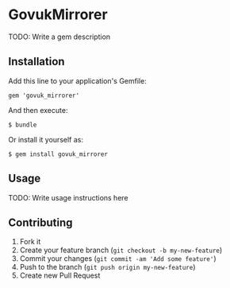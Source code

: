 # GovukMirrorer

TODO: Write a gem description

## Installation

Add this line to your application's Gemfile:

    gem 'govuk_mirrorer'

And then execute:

    $ bundle

Or install it yourself as:

    $ gem install govuk_mirrorer

## Usage

TODO: Write usage instructions here

## Contributing

1. Fork it
2. Create your feature branch (`git checkout -b my-new-feature`)
3. Commit your changes (`git commit -am 'Add some feature'`)
4. Push to the branch (`git push origin my-new-feature`)
5. Create new Pull Request
